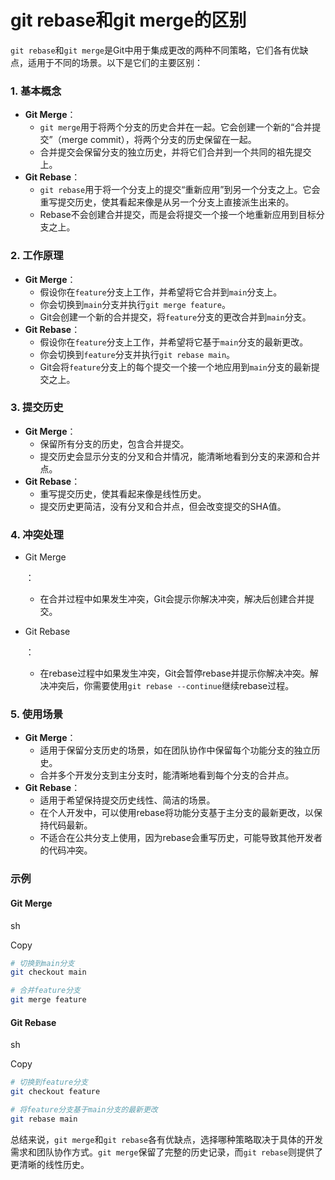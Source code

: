 # git rebase和git merge的区别

`git rebase`和`git merge`是Git中用于集成更改的两种不同策略，它们各有优缺点，适用于不同的场景。以下是它们的主要区别：

### 1. 基本概念

- **Git Merge**：
  - `git merge`用于将两个分支的历史合并在一起。它会创建一个新的“合并提交”（merge commit），将两个分支的历史保留在一起。
  - 合并提交会保留分支的独立历史，并将它们合并到一个共同的祖先提交上。
- **Git Rebase**：
  - `git rebase`用于将一个分支上的提交“重新应用”到另一个分支之上。它会重写提交历史，使其看起来像是从另一个分支上直接派生出来的。
  - Rebase不会创建合并提交，而是会将提交一个接一个地重新应用到目标分支之上。

### 2. 工作原理

- **Git Merge**：
  - 假设你在`feature`分支上工作，并希望将它合并到`main`分支上。
  - 你会切换到`main`分支并执行`git merge feature`。
  - Git会创建一个新的合并提交，将`feature`分支的更改合并到`main`分支。
- **Git Rebase**：
  - 假设你在`feature`分支上工作，并希望将它基于`main`分支的最新更改。
  - 你会切换到`feature`分支并执行`git rebase main`。
  - Git会将`feature`分支上的每个提交一个接一个地应用到`main`分支的最新提交之上。

### 3. 提交历史

- **Git Merge**：
  - 保留所有分支的历史，包含合并提交。
  - 提交历史会显示分支的分叉和合并情况，能清晰地看到分支的来源和合并点。
- **Git Rebase**：
  - 重写提交历史，使其看起来像是线性历史。
  - 提交历史更简洁，没有分叉和合并点，但会改变提交的SHA值。

### 4. 冲突处理

- Git Merge

  ：

  - 在合并过程中如果发生冲突，Git会提示你解决冲突，解决后创建合并提交。

- Git Rebase

  ：

  - 在rebase过程中如果发生冲突，Git会暂停rebase并提示你解决冲突。解决冲突后，你需要使用`git rebase --continue`继续rebase过程。

### 5. 使用场景

- **Git Merge**：
  - 适用于保留分支历史的场景，如在团队协作中保留每个功能分支的独立历史。
  - 合并多个开发分支到主分支时，能清晰地看到每个分支的合并点。
- **Git Rebase**：
  - 适用于希望保持提交历史线性、简洁的场景。
  - 在个人开发中，可以使用rebase将功能分支基于主分支的最新更改，以保持代码最新。
  - 不适合在公共分支上使用，因为rebase会重写历史，可能导致其他开发者的代码冲突。

### 示例

#### Git Merge

sh



Copy

```sh
# 切换到main分支
git checkout main

# 合并feature分支
git merge feature
```

#### Git Rebase

sh



Copy

```sh
# 切换到feature分支
git checkout feature

# 将feature分支基于main分支的最新更改
git rebase main
```

总结来说，`git merge`和`git rebase`各有优缺点，选择哪种策略取决于具体的开发需求和团队协作方式。`git merge`保留了完整的历史记录，而`git rebase`则提供了更清晰的线性历史。
